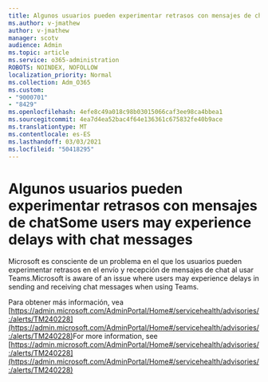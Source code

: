 ```yaml
---
title: Algunos usuarios pueden experimentar retrasos con mensajes de chat
ms.author: v-jmathew
author: v-jmathew
manager: scotv
audience: Admin
ms.topic: article
ms.service: o365-administration
ROBOTS: NOINDEX, NOFOLLOW
localization_priority: Normal
ms.collection: Adm_O365
ms.custom:
- "9000701"
- "8429"
ms.openlocfilehash: 4efe8c49a018c98b03015066caf3ee98ca4bbea1
ms.sourcegitcommit: 4ea7d4ea52bac4f64e136361c675832fe40b9ace
ms.translationtype: MT
ms.contentlocale: es-ES
ms.lasthandoff: 03/03/2021
ms.locfileid: "50418295"
---
```

# <a name="some-users-may-experience-delays-with-chat-messages"></a><span data-ttu-id="3e78c-102">Algunos usuarios pueden experimentar retrasos con mensajes de chat</span><span class="sxs-lookup"><span data-stu-id="3e78c-102">Some users may experience delays with chat messages</span></span>

<span data-ttu-id="3e78c-103">Microsoft es consciente de un problema en el que los usuarios pueden experimentar retrasos en el envío y recepción de mensajes de chat al usar Teams.</span><span class="sxs-lookup"><span data-stu-id="3e78c-103">Microsoft is aware of an issue where users may experience delays in sending and receiving chat messages when using Teams.</span></span>

<span data-ttu-id="3e78c-104">Para obtener más información, vea [https://admin.microsoft.com/AdminPortal/Home#/servicehealth/advisories/:/alerts/TM240228](https://admin.microsoft.com/AdminPortal/Home#/servicehealth/advisories/:/alerts/TM240228)</span><span class="sxs-lookup"><span data-stu-id="3e78c-104">For more information, see [https://admin.microsoft.com/AdminPortal/Home#/servicehealth/advisories/:/alerts/TM240228](https://admin.microsoft.com/AdminPortal/Home#/servicehealth/advisories/:/alerts/TM240228)</span></span>
